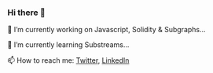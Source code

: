 ### Hi there 👋

<!--
**Abhi270303/Abhi270303** is a ✨ _special_ ✨ repository because its `README.md` (this file) appears on your GitHub profile.

Here are some ideas to get you started:

- 🔭 I’m currently working on ...
- 🌱 I’m currently learning ...
- 👯 I’m looking to collaborate on ...
- 🤔 I’m looking for help with ...
- 💬 Ask me about ...
- 📫 How to reach me: ...
- 😄 Pronouns: ...
- ⚡ Fun fact: ...
-->
🔭 I’m currently working on Javascript, Solidity & Subgraphs...

🌱 I’m currently learning Substreams...

📫 How to reach me: [Twitter](https://twitter.com/0xabhii), [LinkedIn](https://www.linkedin.com/in/abhishek-yadav-a567a3250/)

